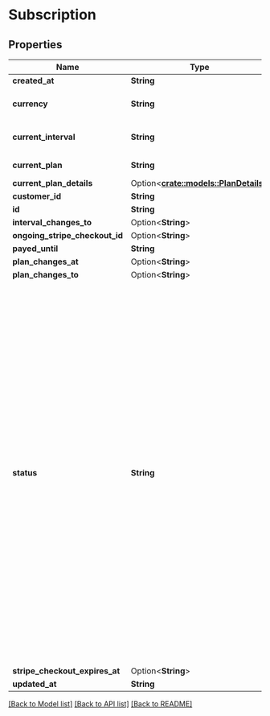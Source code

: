 # Subscription

## Properties

Name | Type | Description | Notes
------------ | ------------- | ------------- | -------------
**created_at** | **String** |  | [readonly]
**currency** | **String** | The currency of the subscription. To change this, a new subscription must be created. usd USD eur Euro | [readonly]
**current_interval** | **String** | The currently active interval of the subscription monthly Monthly yearly Yearly | [readonly]
**current_plan** | **String** | The currently active plan of the subscription | [readonly]
**current_plan_details** | Option<[**crate::models::PlanDetails**](PlanDetails.md)> |  | [optional]
**customer_id** | **String** | The ID of the stripe customer | [readonly]
**id** | **String** | The ID of the subscription | [readonly]
**interval_changes_to** | Option<**String**> |  | 
**ongoing_stripe_checkout_id** | Option<**String**> |  | [optional]
**payed_until** | **String** | Until when the subscription is payed | [readonly]
**plan_changes_at** | Option<**String**> |  | [optional]
**plan_changes_to** | Option<**String**> |  | 
**status** | **String** | For `collection_method=charge_automatically` a subscription moves into `incomplete` if the initial payment attempt fails. A subscription in this state can only have metadata and default_source updated. Once the first invoice is paid, the subscription moves into an `active` state. If the first invoice is not paid within 23 hours, the subscription transitions to `incomplete_expired`. This is a terminal state, the open invoice will be voided and no further invoices will be generated.  A subscription that is currently in a trial period is `trialing` and moves to `active` when the trial period is over.  If subscription `collection_method=charge_automatically`, it becomes `past_due` when payment is required but cannot be paid (due to failed payment or awaiting additional user actions). Once Stripe has exhausted all payment retry attempts, the subscription will become `canceled` or `unpaid` (depending on your subscriptions settings).  If subscription `collection_method=send_invoice` it becomes `past_due` when its invoice is not paid by the due date, and `canceled` or `unpaid` if it is still not paid by an additional deadline after that. Note that when a subscription has a status of `unpaid`, no subsequent invoices will be attempted (invoices will be created, but then immediately automatically closed). After receiving updated payment information from a customer, you may choose to reopen and pay their closed invoices. | 
**stripe_checkout_expires_at** | Option<**String**> |  | [optional]
**updated_at** | **String** |  | [readonly]

[[Back to Model list]](../README.md#documentation-for-models) [[Back to API list]](../README.md#documentation-for-api-endpoints) [[Back to README]](../README.md)


